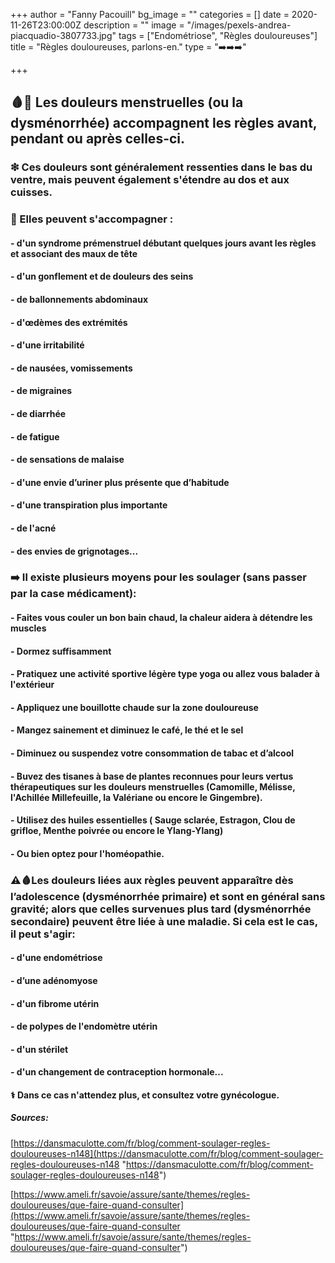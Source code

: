 +++
author = "Fanny Pacouill"
bg_image = ""
categories = []
date = 2020-11-26T23:00:00Z
description = ""
image = "/images/pexels-andrea-piacquadio-3807733.jpg"
tags = ["Endométriose", "Règles douloureuses"]
title = "Règles douloureuses, parlons-en."
type = "➡️➡️➡️"

+++
## 🩸💊 Les douleurs menstruelles (ou la dysménorrhée) accompagnent les règles avant, pendant ou après celles-ci.

### ❇ Ces douleurs sont généralement ressenties dans le bas du ventre, mais peuvent également s'étendre au dos et aux cuisses. 

### 🔴 Elles peuvent s'accompagner :

#### - d'un syndrome prémenstruel débutant quelques jours avant les règles et associant des maux de tête

#### - d'un gonflement et de douleurs des seins

#### - de ballonnements abdominaux

#### - d'œdèmes des extrémités

#### - d'une irritabilité

#### - de nausées, vomissements

#### - de migraines

#### - de diarrhée

#### - de fatigue

#### - de sensations de malaise

#### - d'une envie d’uriner plus présente que d’habitude

#### - d'une transpiration plus importante

#### - de l'acné

#### - des envies de grignotages...

### ➡️ Il existe plusieurs moyens pour les soulager (sans passer par la case médicament):

#### - Faites vous couler un bon bain chaud, la chaleur aidera à détendre les muscles

#### - Dormez suffisamment

#### - Pratiquez une activité sportive légère type yoga ou allez vous balader à l'extérieur

#### - Appliquez une bouillotte chaude sur la zone douloureuse

#### - Mangez sainement et diminuez le café, le thé et le sel

#### - Diminuez ou suspendez votre consommation de tabac et d’alcool

#### - Buvez des tisanes à base de plantes reconnues pour leurs vertus thérapeutiques sur les douleurs menstruelles (Camomille, Mélisse, l'Achillée Millefeuille, la Valériane ou encore le Gingembre).

#### - Utilisez des huiles essentielles ( Sauge sclarée, Estragon, Clou de grifloe, Menthe poivrée ou encore le Ylang-Ylang)

#### - Ou bien optez pour l'homéopathie.

### ⚠️🩸Les douleurs liées aux règles peuvent apparaître dès l’adolescence (dysménorrhée primaire) et sont en général sans gravité; alors que celles survenues plus tard (dysménorrhée secondaire) peuvent être liée à une maladie. Si cela est le cas, il peut s'agir:

#### - d'une endométriose

#### - d’une adénomyose

#### - d'un fibrome utérin

#### - de polypes de l'endomètre utérin

#### - d'un stérilet

#### - d'un changement de contraception hormonale...

#### ⚕ Dans ce cas n'attendez plus, et consultez votre gynécologue.

##### _Sources_:

[https://dansmaculotte.com/fr/blog/comment-soulager-regles-douloureuses-n148](https://dansmaculotte.com/fr/blog/comment-soulager-regles-douloureuses-n148 "https://dansmaculotte.com/fr/blog/comment-soulager-regles-douloureuses-n148")

[https://www.ameli.fr/savoie/assure/sante/themes/regles-douloureuses/que-faire-quand-consulter](https://www.ameli.fr/savoie/assure/sante/themes/regles-douloureuses/que-faire-quand-consulter "https://www.ameli.fr/savoie/assure/sante/themes/regles-douloureuses/que-faire-quand-consulter")